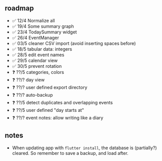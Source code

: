 ## roadmap

- ✅ 12/4 Normalize all
- ✅ 19/4 Some summary graph
- ✅ 23/4 TodaySummary widget
- ✅ 26/4 EventManager
- ✅ 03/5 cleaner CSV import (avoid inserting spaces before)
- ✅ 18/5 tabular data: integers
- ✅ 28/5 edit event names
- ✅ 29/5 calendar view
- ✅ 30/5 prevent rotation
- ❓ ??/5 categories, colors
- ❓ ??/? day view
- ❓ ??/? user defined export directory
- ❓ ??/? auto-backup
- ❓ ??/5 detect duplicates and overlapping events
- ❓ ??/5 user defined "day starts at"
- ❓ ??/? event notes: allow writing like a diary

## notes

- When updating app with `flutter install`, the database is (partially?) cleared. So remember to save a backup, and load after.

